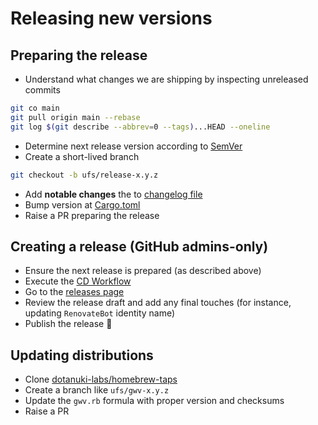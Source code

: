 # Releasing new versions

## Preparing the release

- Understand what changes we are shipping by inspecting unreleased commits

```bash
git co main
git pull origin main --rebase
git log $(git describe --abbrev=0 --tags)...HEAD --oneline
```

- Determine next release version according to [SemVer](https://semver.org/)
- Create a short-lived branch

```bash
git checkout -b ufs/release-x.y.z
```

- Add **notable changes** the to [changelog file](https://github.com/dotanuki-labs/gradle-wrapper-validator/blob/main/docs/changelog.md)
- Bump version at [Cargo.toml](https://github.com/dotanuki-labs/gradle-wrapper-validator/blob/main/Cargo.toml#L3)
- Raise a PR preparing the release

## Creating a release (GitHub admins-only)

- Ensure the next release is prepared (as described above)
- Execute the [CD Workflow](https://github.com/dotanuki-labs/gradle-wrapper-validator/actions/workflows/cd.yml)
- Go to the [releases page](https://github.com/dotanuki-labs/gradle-wrapper-validator/releases)
- Review the release draft and add any final touches (for instance, updating `RenovateBot` identity name)
- Publish the release 🚀

## Updating distributions

- Clone [dotanuki-labs/homebrew-taps](https://github.com/dotanuki-labs/homebrew-taps)
- Create a branch like `ufs/gwv-x.y.z`
- Update the `gwv.rb` formula with proper version and checksums
- Raise a PR
